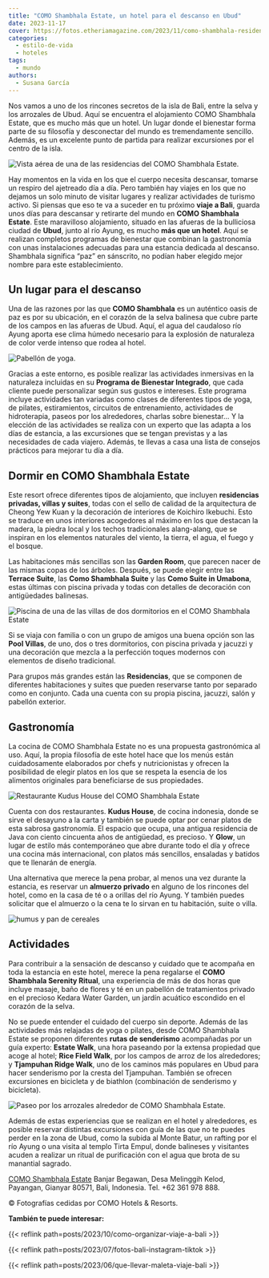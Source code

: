 ```yaml
---
title: "COMO Shambhala Estate, un hotel para el descanso en Ubud"
date: 2023-11-17
cover: https://fotos.etheriamagazine.com/2023/11/como-shambhala-residencia-Tirta-Ening.jpg
categories: 
  - estilo-de-vida
  - hoteles
tags: 
  - mundo
authors: 
  - Susana García
---
```


Nos vamos a uno de los rincones secretos de la isla de Bali, entre la selva y los 
arrozales de Ubud. Aquí se encuentra el alojamiento COMO Shambhala Estate, que es mucho 
más que un hotel. Un lugar donde el bienestar forma parte de su filosofía y desconectar 
del mundo es tremendamente sencillo. Además, es un excelente punto de partida para 
realizar excursiones por el centro de la isla. 

![Vista aérea de una de las residencias del COMO Shambhala Estate.](https://fotos.etheriamagazine.com/2023/11/como-shambhala-residencia-Tirta-Ening.jpg "Vista aérea de una de las residencias del COMO Shambhala Estate.")

Hay momentos en la vida en los que el cuerpo necesita descansar, tomarse un respiro del 
ajetreado día a día. Pero también hay viajes en los que no dejamos un solo minuto de 
visitar lugares y realizar actividades de turismo activo. Si piensas que eso te va a 
suceder en tu próximo **viaje a Bali**, guarda unos días para descansar y retirarte del 
mundo en **COMO Shambhala Estate**. Este maravilloso alojamiento, situado en las afueras 
de la bulliciosa ciudad de **Ubud**, junto al río Ayung, es mucho **más que un hotel**. 
Aquí se realizan completos programas de bienestar que combinan la gastronomía con unas 
instalaciones adecuadas para una estancia dedicada al descanso. Shambhala significa 
“paz” en sánscrito, no podían haber elegido mejor nombre para este establecimiento. 

## Un lugar para el descanso

Una de las razones por las que **COMO Shambhala** es un auténtico oasis de paz es por su 
ubicación, en el corazón de la selva balinesa que cubre parte de los campos en las 
afueras de Ubud. Aquí, el agua del caudaloso río Ayung aporta ese clima húmedo necesario 
para la explosión de naturaleza de color verde intenso que rodea al hotel. 

![Pabellón de yoga.](https://fotos.etheriamagazine.com/2023/11/como-shambhala-pabellon-yoga.jpg "Pabellón de yoga.")

Gracias a este entorno, es posible realizar las actividades inmersivas en la naturaleza 
incluidas en su **Programa de Bienestar Integrado**, que cada cliente puede personalizar 
según sus gustos e intereses. Este programa incluye actividades tan variadas como clases 
de diferentes tipos de yoga, de pilates, estiramientos, circuitos de entrenamiento, 
actividades de hidroterapia, paseos por los alrededores, charlas sobre bienestar… Y la 
elección de las actividades se realiza con un experto que las adapta a los días de 
estancia, a las excursiones que se tengan previstas y a las necesidades de cada viajero. 
Además, te llevas a casa una lista de consejos prácticos para mejorar tu día a día. 

## Dormir en COMO Shambhala Estate

Este resort ofrece diferentes tipos de alojamiento, que incluyen **residencias privadas, 
villas y suites**, todas con el sello de calidad de la arquitectura de Cheong Yew Kuan y 
la decoración de interiores de Koichiro Ikebuchi. Esto se traduce en unos interiores 
acogedores al máximo en los que destacan la madera, la piedra local y los techos 
tradicionales alang-alang, que se inspiran en los elementos naturales del viento, la 
tierra, el agua, el fuego y el bosque. 

Las habitaciones más sencillas son las **Garden Room**, que parecen nacer de las mismas 
copas de los árboles. Después, se puede elegir entre las **Terrace Suite**, las **Como 
Shambhala Suite** y las **Como Suite in Umabona**, estas últimas con piscina privada y 
todas con detalles de decoración con antigüedades balinesas. 

![Piscina de una de las villas de dos dormitorios en el COMO Shambhala Estate](https://fotos.etheriamagazine.com/2023/11/como-shambhala-villa-dos-habitaciones.jpg "Piscina de una de las villas de dos dormitorios.")

Si se viaja con familia o con un grupo de amigos una buena opción son las **Pool 
Villas**, de uno, dos o tres dormitorios, con piscina privada y jacuzzi y una decoración 
que mezcla a la perfección toques modernos con elementos de diseño tradicional. 

Para grupos más grandes están las **Residencias**, que se componen de diferentes 
habitaciones y suites que pueden reservarse tanto por separado como en conjunto. Cada 
una cuenta con su propia piscina, jacuzzi, salón y pabellón exterior. 

## Gastronomía

La cocina de COMO Shambhala Estate no es una propuesta gastronómica al uso. Aquí, la 
propia filosofía de este hotel hace que los menús están cuidadosamente elaborados por 
chefs y nutricionistas y ofrecen la posibilidad de elegir platos en los que se respeta 
la esencia de los alimentos originales para beneficiarse de sus propiedades. 

![Restaurante Kudus House del COMO Shambhala Estate](https://fotos.etheriamagazine.com/2023/11/como-shambhala-Kudus-House.jpg "Restaurante Kudus House.")

Cuenta con dos restaurantes. **Kudus House**, de cocina indonesia, donde se sirve el 
desayuno a la carta y también se puede optar por cenar platos de esta sabrosa 
gastronomía. El espacio que ocupa, una antigua residencia de Java con ciento cincuenta 
años de antigüedad, es precioso. Y **Glow**, un lugar de estilo más contemporáneo que 
abre durante todo el día y ofrece una cocina más internacional, con platos más 
sencillos, ensaladas y batidos que te llenarán de energía. 

Una alternativa que merece la pena probar, al menos una vez durante la estancia, es 
reservar un **almuerzo privado** en alguno de los rincones del hotel, como en la casa de 
té o a orillas del río Ayung. Y también puedes solicitar que el almuerzo o la cena te lo 
sirvan en tu habitación, suite o villa. 

![humus y pan de cereales](https://fotos.etheriamagazine.com/2023/11/como-shambhala-comida-saludable-hummus.jpg "La cocina saludable es una de las señas de identidad de COMO Shambhala Estate.")

## Actividades

Para contribuir a la sensación de descanso y cuidado que te acompaña en toda la estancia 
en este hotel, merece la pena regalarse el **COMO Shambhala Serenity Ritual**, una 
experiencia de más de dos horas que incluye masaje, baño de flores y té en un pabellón 
de tratamientos privado en el precioso Kedara Water Garden, un jardín acuático escondido 
en el corazón de la selva. 

No se puede entender el cuidado del cuerpo sin deporte. Además de las actividades más 
relajadas de yoga o pilates, desde COMO Shambhala Estate se proponen diferentes **rutas 
de senderismo** acompañadas por un guía experto: **Estate Walk**, una hora paseando por 
la extensa propiedad que acoge al hotel; **Rice Field Walk**, por los campos de arroz de 
los alrededores; y **Tjampuhan Ridge Walk**, uno de los caminos más populares en Ubud 
para hacer senderismo por la cresta del Tjampuhan. También se ofrecen excursiones en 
bicicleta y de biathlon (combinación de senderismo y bicicleta). 

![Paseo por los arrozales alrededor de COMO Shambhala Estate.](https://fotos.etheriamagazine.com/2023/11/como-shambhala-paseo-arrozales.jpg "Paseo por los arrozales alrededor de COMO Shambhala Estate.")

Además de estas experiencias que se realizan en el hotel y alrededores, es posible 
reservar distintas excursiones con guía de las que no te puedes perder en la zona de 
Ubud, como la subida al Monte Batur, un rafting por el río Ayung o una visita al templo 
Tirta Empul, donde balineses y visitantes acuden a realizar un ritual de purificación 
con el agua que brota de su manantial sagrado. 

[COMO Shambhala Estate](https://www.comohotels.com/bali/como-shambhala-estate) Banjar 
Begawan, Desa Melinggih Kelod, Payangan, Gianyar 80571, Bali, Indonesia. Tel. +62 361 
978 888. 

© Fotografías cedidas por COMO Hotels & Resorts. 

**También te puede interesar:** 

{{< reflink path=posts/2023/10/como-organizar-viaje-a-bali >}} 

{{< reflink path=posts/2023/07/fotos-bali-instagram-tiktok >}} 

{{< reflink path=posts/2023/06/que-llevar-maleta-viaje-bali >}}
